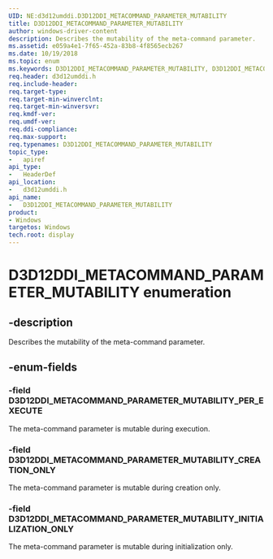 ```yaml
---
UID: NE:d3d12umddi.D3D12DDI_METACOMMAND_PARAMETER_MUTABILITY
title: D3D12DDI_METACOMMAND_PARAMETER_MUTABILITY
author: windows-driver-content
description: Describes the mutability of the meta-command parameter.
ms.assetid: e059a4e1-7f65-452a-83b8-4f8565ecb267
ms.date: 10/19/2018
ms.topic: enum
ms.keywords: D3D12DDI_METACOMMAND_PARAMETER_MUTABILITY, D3D12DDI_METACOMMAND_PARAMETER_MUTABILITY,
req.header: d3d12umddi.h
req.include-header:
req.target-type:
req.target-min-winverclnt:
req.target-min-winversvr:
req.kmdf-ver:
req.umdf-ver:
req.ddi-compliance:
req.max-support:
req.typenames: D3D12DDI_METACOMMAND_PARAMETER_MUTABILITY
topic_type:
-	apiref
api_type:
-	HeaderDef
api_location:
-	d3d12umddi.h
api_name:
-	D3D12DDI_METACOMMAND_PARAMETER_MUTABILITY
product: 
- Windows
targetos: Windows
tech.root: display
---
```


# D3D12DDI_METACOMMAND_PARAMETER_MUTABILITY enumeration

## -description

Describes the mutability of the meta-command parameter.

## -enum-fields

### -field D3D12DDI_METACOMMAND_PARAMETER_MUTABILITY_PER_EXECUTE

The meta-command parameter is mutable during execution.

### -field D3D12DDI_METACOMMAND_PARAMETER_MUTABILITY_CREATION_ONLY

The meta-command parameter is mutable during creation only.

### -field D3D12DDI_METACOMMAND_PARAMETER_MUTABILITY_INITIALIZATION_ONLY

The meta-command parameter is mutable during initialization only.

